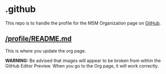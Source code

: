 # .github

This repo is to handle the profile for the M5M Organization page on [GitHub](https://github.com/M5M-Foundation).

## [/profile/README.md](/profile/README.md)

This is where you update the org page.

**WARNING:** Be advised that images will appear to be broken from within the GitHub Editor Preview. When you go to the Org page, it will work correctly.
